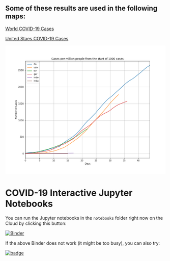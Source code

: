## Some of these results are used in the following maps:

[World COVID-19 Cases](https://map.terria.io/#share=s-zBncSBSFO8gy7J6MbFEJ1baJFDe )

[United Staes COVID-19 Cases](https://map.terria.io/#share=s-2FromOrpwUDNXovgSAp5SgSlIAn )

![Cases per million people for each country](https://github.com/zdefne-usgs/covid_dashboard/blob/master/Countries_normalized_cases.png?raw=true
)

# COVID-19 Interactive Jupyter Notebooks

You can run the Jupyter notebooks in the `notebooks` folder right now on the Cloud by clicking this button:

[![Binder](https://mybinder.org/badge_logo.svg)](https://mybinder.org/v2/gh/zdefne-usgs/covid_dashboard/binder?urlpath=git-pull?repo=https://github.com/zdefne-usgs/covid_dashboard)

If the above Binder does not work (it might be too busy), you can also try:

[![badge](https://img.shields.io/static/v1.svg?logo=Jupyter&label=Pangeo+Binder&message=AWS+us-west-2&color=orange)](https://aws-uswest2-binder.pangeo.io/v2/gh/zdefne-usgs/covid_dashboard/binder?urlpath=git-pull?repo=https://github.com/zdefne-usgs/covid_dashboard)


